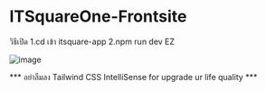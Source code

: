 # ITSquareOne-Frontsite
วิธีเปิด
1.cd เข้า itsquare-app
2.npm run dev
EZ

![image](https://github.com/user-attachments/assets/73f2ee8c-e69a-4a44-a6cb-fb16b95d5005)


*** อย่าลืมลง Tailwind CSS IntelliSense for upgrade ur life quality ***
